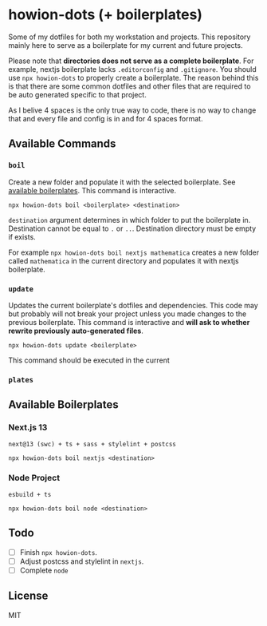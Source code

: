 # howion-dots (+ boilerplates)

Some of my dotfiles for both my workstation and projects. This repository mainly here to serve as a boilerplate for my current and future projects.

Please note that **directories does not serve as a complete boilerplate**. For example, nextjs boilerplate lacks `.editorconfig` and `.gitignore`. You should use `npx howion-dots` to properly create a boilerplate. The reason behind this is that there are some common dotfiles and other files that are required to be auto generated specific to that project.

As I belive 4 spaces is the only true way to code, there is no way to change that and every file and config is in and for 4 spaces format.


## Available Commands

### **`boil`**

Create a new folder and populate it with the selected boilerplate. See [available boilerplates](#available-boilerplates). This command is interactive.

```console
npx howion-dots boil <boilerplate> <destination>
```

`destination` argument determines in which folder to put the boilerplate in. Destination cannot be equal to `.` or `..`. Destination directory must be empty if exists.

For example `npx howion-dots boil nextjs mathematica` creates a new folder called `mathematica` in the current directory and populates it with nextjs boilerplate.

### **`update`**

Updates the current boilerplate's dotfiles and dependencies. This code may but probably will not break your project unless you made changes to the previous boilerplate. This command is interactive and **will ask to whether rewrite previously auto-generated files**.

```console
npx howion-dots update <boilerplate>
```

This command should be executed in the current

### **`plates`**




## Available Boilerplates

### Next.js 13

`next@13 (swc) + ts + sass + stylelint + postcss`

```console
npx howion-dots boil nextjs <destination>
```

### Node Project

`esbuild + ts`

```console
npx howion-dots boil node <destination>
```


## Todo

- [ ] Finish `npx howion-dots`.
- [ ] Adjust postcss and stylelint in `nextjs`.
- [ ] Complete `node`

## License

MIT
